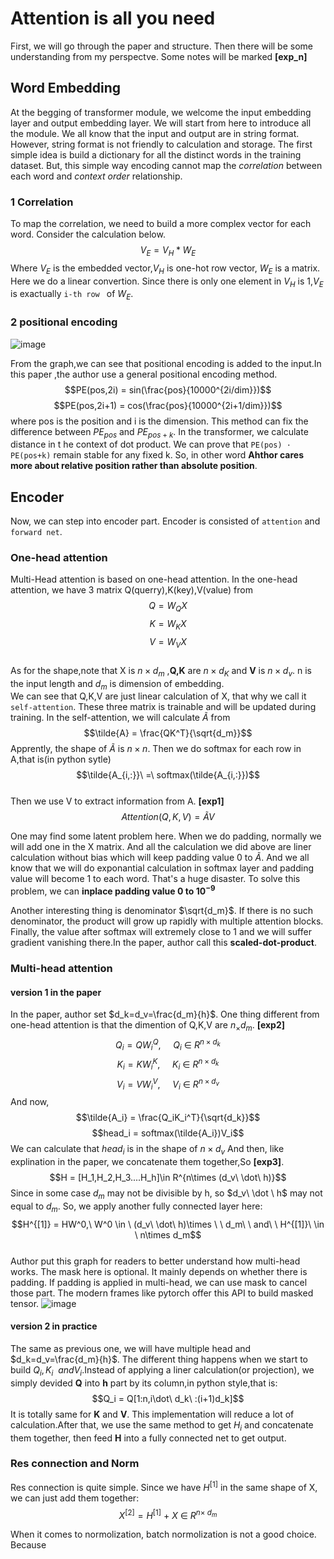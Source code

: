 # Attention is all you need
First, we will go through the paper and structure. Then there will be some understanding from my perspectve. Some notes will be marked **[exp_n]** 
## Word Embedding
At the begging of transformer module, we welcome the input embedding layer and output embedding layer. We will start from here to introduce all the module. We all know that
the input and output are in string format. However, string format is not friendly to calculation and storage. The first simple idea is build a dictionary for all the distinct
words in the training dataset. But, this simple way encoding cannot map the *correlation* between each word and *context order* relationship.  

### 1 Correlation
To map the correlation, we need to build a more complex vector for each word. Consider the calculation below.
$$V_E = V_H*W_E$$
Where $V_E$ is the embedded vector,$V_H$ is one-hot row vector, $W_E$ is a matrix. Here we do a linear convertion. Since there is only one element in $V_H$ is 1,$V_E$ is
exactually `i-th row ` of $W_E$.



### 2 positional encoding
![image](https://user-images.githubusercontent.com/89610539/178946797-b285cbfb-a085-4533-973d-5c3b7e7f74a9.png)

From the graph,we can see that positional encoding is added to the input.In this paper ,the author use a general positional encoding method.
$$PE(pos,2i) = sin(\frac{pos}{10000^{2i/dim}})$$
$$PE(pos,2i+1) = cos(\frac{pos}{10000^{2i+1/dim}})$$ 
where pos is the position and i is the dimension. This method can fix the difference between $PE_{pos}$ and $PE_{pos+k}$. In the transformer, we calculate distance in t he context of dot product. We can prove that `PE(pos) · PE(pos+k)` remain stable for any fixed k. So, in other word **Ahthor cares more about relative position rather than absolute position**.

## Encoder

Now, we can step into encoder part. Encoder is consisted of `attention` and `forward net`.

### One-head attention

Multi-Head attention is based on one-head attention. In the one-head attention, we have 3 matrix Q(querry),K(key),V(value) from  
$$Q = W_QX $$
$$K = W_KX $$ 
$$V = W_VX $$  
As for the shape,note that X is $n\times d_m$ ,**Q,K** are $n\times d_K$ and **V** is $n\times d_v$. n is the input length and $d_m$ is dimension of embedding.  
We can see that Q,K,V are just linear calculation of X, that why we call it `self-attention`. These three matrix is trainable and will be updated during training. In the self-attention, we will calculate $\tilde{A}$ from  
$$\tilde{A} = \frac{QK^T}{\sqrt{d_m}}$$
Apprently, the shape of $\tilde{A}$ is $n\times n$. Then we do softmax for each row in A,that is(in python sytle)  
$$\tilde{A_{i,:}}\  =\ softmax(\tilde{A_{i,:}})$$  
Then we use V to extract information from A. **[exp1]**
$$Attention(Q,K,V) = \tilde{A}V$$

One may find some latent problem here. When we do padding, normally we will add one in the X matrix. And all the calculation we did above are liner calculation without bias which will keep padding value 0 to $\tilde{A}$. And we all know that we will do exponantial calculation in softmax layer and padding value will become 1 to each word.
That's a huge disaster. To solve this problem, we can **inplace padding value 0  to $10^{-9}$**

Another interesting thing is denominator $\sqrt{d_m}$. If there is no such denominator, the product will grow up rapidly with multiple attention blocks. Finally, the value after softmax will extremely close to 1 and we will suffer gradient vanishing there.In the paper, author call this **scaled-dot-product**.

### Multi-head attention
#### version 1 in the paper
In the paper, author set $d_k=d_v=\frac{d_m}{h}$. One thing different from one-head attention is that the dimention of Q,K,V are $n_\times d_m$.  **[exp2]**
$$Q_i = QW_i^Q,\ \ \ \ \ Q_i\ \in \ R^{n\times d_k}$$
$$K_i = KW_i^K,\ \ \ \ \ K_i\ \in \ R^{n\times d_k}$$
$$V_i = VW_i^V,\ \ \ \ \ V_i\ \in \ R^{n\times d_v}$$
And now,   
$$\tilde{A_i} = \frac{Q_iK_i^T}{\sqrt{d_k}}$$
$$head_i = softmax(\tilde{A_i})V_i$$
We can calculate that $head_i$ is in the shape of $n\times d_v$
And then, like explination in the paper, we concatenate them together,So **[exp3]**.
$$H = [H_1,H_2,H_3....H_h]\in R^{n\times (d_v\  \dot\  h)}$$
Since in some case $d_m$ may not be divisible by h, so $d_v\  \dot \ h$ may not equal to $d_m$. So, we apply another fully connected layer here:
$$H^{[1]} = HW^0,\ W^0 \in \ (d_v\ \dot\ h)\times \ \ d_m\ \ and\ \ H^{[1]}\ \in \ n\times d_m$$  
Author put this graph for readers to better understand how multi-head works. The mask here is optional. It mainly depends on whether there is padding. If padding is applied in multi-head, we can use mask to cancel those part. The modern frames like pytorch offer this API to build masked tensor.
![image](https://user-images.githubusercontent.com/89610539/179035794-daad1cfc-639d-49c4-809d-f11aa4fc5346.png)

#### version 2 in practice

The same as previous one, we will have multiple head and $d_k=d_v=\frac{d_m}{h}$. The different thing happens when we start to build $Q_i,K_i\ \ and V_i$.Instead of applying a liner calculation(or projection), we simply devided **Q** into **h** part by its column,in python style,that is:
$$Q_i = Q[1:n,i\dot\ d_k\ :(i+1)d_k]$$
It is totally same for **K** and **V**. This implementation will reduce a lot of calculation.After that, we use the same method to get $H_i$ and concatenate them together, then feed **H** into a fully connected net to get output.
### Res connection and Norm
Res connection is quite simple. Since we have $H^{[1]}$ in the same shape of X, we can just add them together:
$$X^{[2]} =H^{[1]}\ +\  X \ \in \ R^{n\times\ d_m}$$ 

When it comes to normolization, batch normolization is not a good choice. Because
